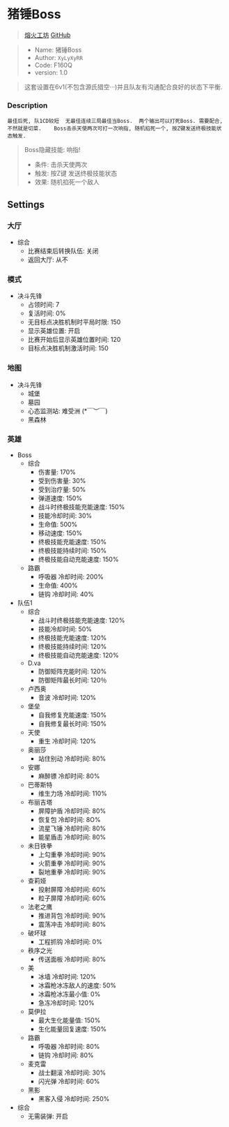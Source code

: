 # 猪锤Boss

> [熔火工坊](https://www.owmod.net/work/view/226) [GitHub](https://github.com/XyLyXyRR/Boss)

> - Name: 猪锤Boss
> - Author: `XyLyXyRR`
> - Code: F160Q
> - version: 1.0

> 这套设置在6v1(不包含源氏猎空···)并且队友有沟通配合良好的状态下平衡. 

### Description

    最佳后死, 队1CD较短  无最佳连续三局最佳当Boss.  两个输出可以打死Boss. 需要配合, 不然就是切菜.    Boss击杀天使两次可打一次响指, 随机掐死一个, 按Z键发送终极技能状态触发.

> Boss隐藏技能: 响指!
> - 条件: 击杀天使两次  
> - 触发: 按Z键 发送终极技能状态  
> - 效果: 随机掐死一个敌人


## Settings

### 大厅
- 综合
  - 比赛结束后转换队伍: 关闭
  - 返回大厅: 从不

### 模式
- 决斗先锋
  - 占领时间: 7
  - 复活时间: 0%
  - 无目标点决胜机制时平局时限: 150
  - 显示英雄位置: 开启
  - 比赛开始后显示英雄位置时间: 120
  - 目标点决胜机制激活时间: 150

### 地图
- 决斗先锋
  - 城堡
  - 墓园
  - 心态监测站: 难受洲 (*￣︶￣)
  - 黑森林

### 英雄
- Boss
  - 综合
    - 伤害量: 170%
    - 受到伤害量: 30%
    - 受到治疗量: 50%
    - 弹道速度: 150%
    - 战斗时终极技能充能速度: 150%
    - 技能冷却时间: 30%
    - 生命值: 500%
    - 移动速度: 150%
    - 终极技能充能速度: 150%
    - 终极技能持续时间: 150%
    - 终极技能自动充能速度: 150%
  - 路霸
    - 呼吸器 冷却时间: 200%
    - 生命值: 400%
    - 链钩 冷却时间: 40%
- 队伍1
  - 综合
    - 战斗时终极技能充能速度: 120%
    - 技能冷却时间: 50%
    - 终极技能充能速度: 120%
    - 终极技能持续时间: 120%
    - 终极技能自动充能速度: 120%
  - D.va
    - 防御矩阵充能时间: 120%
    - 防御矩阵最长时间: 120％
  - 卢西奥
    - 音波 冷却时间: 120%
  - 堡垒
    - 自我修复充能速度: 150%
    - 自我修复最长时间: 150%
  - 天使
    - 重生 冷却时间: 120%
  - 奥丽莎
    - 站住别动 冷却时间: 80%
  - 安娜
    - 麻醉镖 冷却时间: 80%
  - 巴蒂斯特
    - 维生力场 冷却时间: 110%
  - 布丽吉塔
    - 屏障护盾 冷却时间: 80%
    - 恢复包 冷却时间: 8O%
    - 流星飞锤 冷却时间: 80%
    - 能星盾击 冷却时间: 80%
  - 未日铁拳
    - 上勾重拳 冷却时间: 90%
    - 火箭重拳 冷却时间: 90%
    - 裂地重拳 冷却时间: 90%
  - 查莉娅
    - 投射屏障 冷却时间: 60%
    - 粒子屏障 冷却时间: 60%
  - 法老之鹰
    - 推进背包 冷却时间: 90%
    - 震荡冲击 冷却时间: 80%
  - 破坏球
    - 工程抓钩 冷却时间: 0%
  - 秩序之光
    - 传送面板 冷却时间: 80%
  - 美
    - 冰墙 冷却时间: 120%
    - 冰霜枪冰冻敌人的速度: 50%
    - 冰霜枪冰冻最小值: 0%
    - 急冻冷却时间: 120%
  - 莫伊拉
    - 最大生化能量值: 150%
    - 生化能量回复速度: 150%
  - 路霸
    - 呼吸器 冷却时间: 80%
    - 链钩 冷却时间: 80%
  - 麦克雷
    - 战士翻滚 冷却时间: 30%
    - 闪光弹 冷却时间: 60%
  - 黑影
    - 黑客入侵 冷却时间: 250%
- 综合
  - 无需装弹: 开启